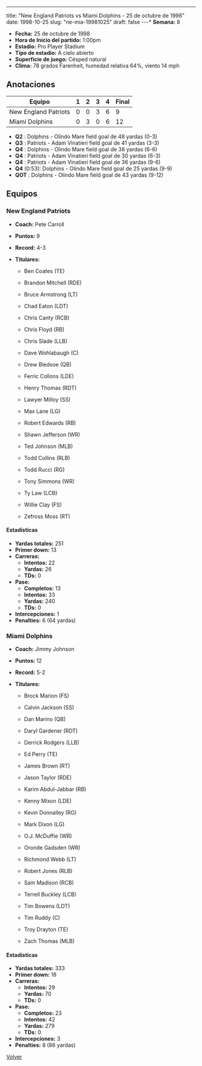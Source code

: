 ---
title: "New England Patriots vs Miami Dolphins - 25 de octubre de 1998"
date: 1998-10-25
slug: "ne-mia-19981025"
draft: false
---* **Semana:** 8
* **Fecha:** 25 de octubre de 1998
* **Hora de Inicio del partido:** 1:00pm
* **Estadio:** Pro Player Stadium
* **Tipo de estadio:** A cielo abierto
* **Superficie de juego:** Césped natural
* **Clima:** 78 grados Farenheit, humedad relativa 64%, viento 14 mph




## Anotaciones
| Equipo | 1 | 2 | 3 | 4 | Final |
|--------|---|---|---|---|-------|
| New England Patriots  | 0 | 0 | 3 | 6  | 9 |
| Miami Dolphins  | 0 | 3 | 0 | 6  | 12 |
* **Q2** : Dolphins - Olindo Mare field goal de 48 yardas (0-3)
* **Q3** : Patriots - Adam Vinatieri field goal de 41 yardas (3-3)
* **Q4** : Dolphins - Olindo Mare field goal de 38 yardas (6-6)
* **Q4** : Patriots - Adam Vinatieri field goal de 30 yardas (6-3)
* **Q4** : Patriots - Adam Vinatieri field goal de 36 yardas (9-6)
* **Q4** (0:53): Dolphins - Olindo Mare field goal de 25 yardas (9-9)
* **QOT** : Dolphins - Olindo Mare field goal de 43 yardas (9-12)


## Equipos


### New England Patriots
* **Coach:** Pete Carroll
* **Puntos:** 9
* **Record:** 4-3
* **Titulares:** 

  * Ben Coates (TE) 

  * Brandon Mitchell (RDE) 

  * Bruce Armstrong (LT) 

  * Chad Eaton (LDT) 

  * Chris Canty (RCB) 

  * Chris Floyd (RB) 

  * Chris Slade (LLB) 

  * Dave Wohlabaugh (C) 

  * Drew Bledsoe (QB) 

  * Ferric Collons (LDE) 

  * Henry Thomas (RDT) 

  * Lawyer Milloy (SS) 

  * Max Lane (LG) 

  * Robert Edwards (RB) 

  * Shawn Jefferson (WR) 

  * Ted Johnson (MLB) 

  * Todd Collins (RLB) 

  * Todd Rucci (RG) 

  * Tony Simmons (WR) 

  * Ty Law (LCB) 

  * Willie Clay (FS) 

  * Zefross Moss (RT) 

#### Estadísticas
* **Yardas totales:** 251
* **Primer down:** 13
* **Carreras:**
  * **Intentos:** 22
  * **Yardas:** 26
  * **TDs:** 0
* **Pase:**
  * **Completos:** 13
  * **Intentos:** 33
  * **Yardas:** 240
  * **TDs:** 0
* **Intercepciones:** 1
* **Penalties:** 6 (64 yardas)

### Miami Dolphins
* **Coach:** Jimmy Johnson
* **Puntos:** 12
* **Record:** 5-2
* **Titulares:** 

  * Brock Marion (FS) 

  * Calvin Jackson (SS) 

  * Dan Marino (QB) 

  * Daryl Gardener (RDT) 

  * Derrick Rodgers (LLB) 

  * Ed Perry (TE) 

  * James Brown (RT) 

  * Jason Taylor (RDE) 

  * Karim Abdul-Jabbar (RB) 

  * Kenny Mixon (LDE) 

  * Kevin Donnalley (RG) 

  * Mark Dixon (LG) 

  * O.J. McDuffie (WR) 

  * Oronde Gadsden (WR) 

  * Richmond Webb (LT) 

  * Robert Jones (RLB) 

  * Sam Madison (RCB) 

  * Terrell Buckley (LCB) 

  * Tim Bowens (LDT) 

  * Tim Ruddy (C) 

  * Troy Drayton (TE) 

  * Zach Thomas (MLB) 

#### Estadísticas
* **Yardas totales:** 333
* **Primer down:** 18
* **Carreras:**
  * **Intentos:** 29
  * **Yardas:** 70
  * **TDs:** 0
* **Pase:**
  * **Completos:** 23
  * **Intentos:** 42
  * **Yardas:** 279
  * **TDs:** 0
* **Intercepciones:** 3
* **Penalties:** 8 (86 yardas)


[Volver](/historia/1998)
